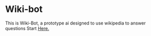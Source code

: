 # Wiki-bot
This is Wiki-Bot, a prototype ai designed to use wikipedia to answer questions
Start [Here.](https://buunie099.github.io/Wiki-bot/)
